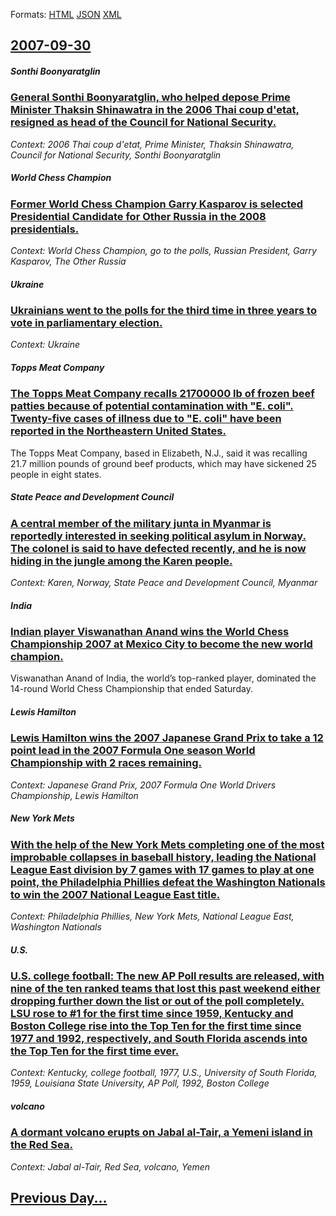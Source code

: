 
Formats: [HTML](2007/09/30/index.html)  [JSON](2007/09/30/index.json)  [XML](2007/09/30/index.xml)  

## [2007-09-30](/news/2007/09/30/index.md)

##### Sonthi Boonyaratglin
### [ General Sonthi Boonyaratglin, who helped depose Prime Minister Thaksin Shinawatra in the 2006 Thai coup d'etat, resigned as head of the Council for National Security. ](/news/2007/09/30/general-sonthi-boonyaratglin-who-helped-depose-prime-minister-thaksin-shinawatra-in-the-2006-thai-coup-d-a-c-tat-resigned-as-head-of-the-co.md)
_Context: 2006 Thai coup d'etat, Prime Minister, Thaksin Shinawatra, Council for National Security, Sonthi Boonyaratglin_

##### World Chess Champion
### [ Former World Chess Champion Garry Kasparov is selected Presidential Candidate for Other Russia in the 2008 presidentials. ](/news/2007/09/30/former-world-chess-champion-garry-kasparov-is-selected-presidential-candidate-for-other-russia-in-the-2008-presidentials.md)
_Context: World Chess Champion, go to the polls, Russian President, Garry Kasparov, The Other Russia_

##### Ukraine
### [ Ukrainians went to the polls for the third time in three years to vote in parliamentary election. ](/news/2007/09/30/ukrainians-went-to-the-polls-for-the-third-time-in-three-years-to-vote-in-parliamentary-election.md)
_Context: Ukraine_

##### Topps Meat Company
### [ The Topps Meat Company recalls 21700000 lb of frozen beef patties because of potential contamination with "E. coli". Twenty-five cases of illness due to "E. coli" have been reported in the Northeastern United States. ](/news/2007/09/30/the-topps-meat-company-recalls-21700000-lb-of-frozen-beef-patties-because-of-potential-contamination-with-e-coli-twenty-five-cases-of-i.md)
The Topps Meat Company, based in Elizabeth, N.J., said it was recalling 21.7 million pounds of ground beef products, which may have sickened 25 people in eight states.

##### State Peace and Development Council
### [ A central member of the military junta in Myanmar is reportedly interested in seeking political asylum in Norway. The colonel is said to have defected recently, and he is now hiding in the jungle among the Karen people. ](/news/2007/09/30/a-central-member-of-the-military-junta-in-myanmar-is-reportedly-interested-in-seeking-political-asylum-in-norway-the-colonel-is-said-to-ha.md)
_Context: Karen, Norway, State Peace and Development Council, Myanmar_

##### India
### [ Indian player Viswanathan Anand wins the World Chess Championship 2007 at Mexico City to become the new world champion. ](/news/2007/09/30/indian-player-viswanathan-anand-wins-the-world-chess-championship-2007-at-mexico-city-to-become-the-new-world-champion.md)
Viswanathan Anand of India, the world’s top-ranked player, dominated the 14-round World Chess Championship that ended Saturday.

##### Lewis Hamilton
### [ Lewis Hamilton wins the 2007 Japanese Grand Prix to take a 12 point lead in the 2007 Formula One season World Championship with 2 races remaining. ](/news/2007/09/30/lewis-hamilton-wins-the-2007-japanese-grand-prix-to-take-a-12-point-lead-in-the-2007-formula-one-season-world-championship-with-2-races-rem.md)
_Context: Japanese Grand Prix, 2007 Formula One World Drivers Championship, Lewis Hamilton_

##### New York Mets
### [ With the help of the New York Mets completing one of the most improbable collapses in baseball history, leading the National League East division by 7 games with 17 games to play at one point, the Philadelphia Phillies defeat the Washington Nationals to win the 2007 National League East title. ](/news/2007/09/30/with-the-help-of-the-new-york-mets-completing-one-of-the-most-improbable-collapses-in-baseball-history-leading-the-national-league-east-di.md)
_Context: Philadelphia Phillies, New York Mets, National League East, Washington Nationals_

##### U.S.
### [ U.S. college football: The new AP Poll results are released, with nine of the ten ranked teams that lost this past weekend either dropping further down the list or out of the poll completely. LSU rose to #1 for the first time since 1959, Kentucky and Boston College rise into the Top Ten for the first time since 1977 and 1992, respectively, and South Florida ascends into the Top Ten for the first time ever. ](/news/2007/09/30/u-s-college-football-the-new-ap-poll-results-are-released-with-nine-of-the-ten-ranked-teams-that-lost-this-past-weekend-either-dropping.md)
_Context: Kentucky, college football, 1977, U.S., University of South Florida, 1959, Louisiana State University, AP Poll, 1992, Boston College_

##### volcano
### [ A dormant volcano erupts on Jabal al-Tair, a Yemeni island in the Red Sea. ](/news/2007/09/30/a-dormant-volcano-erupts-on-jabal-al-tair-a-yemeni-island-in-the-red-sea.md)
_Context: Jabal al-Tair, Red Sea, volcano, Yemen_

## [Previous Day...](/news/2007/09/29/index.md)

